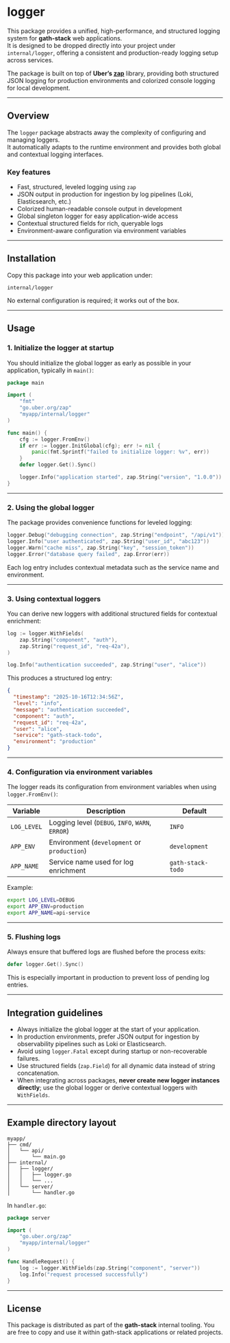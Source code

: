 # logger

This package provides a unified, high-performance, and structured logging system for **gath-stack** web applications.  
It is designed to be dropped directly into your project under `internal/logger`, offering a consistent and production-ready logging setup across services.

The package is built on top of **Uber’s [zap](https://github.com/uber-go/zap)** library, providing both structured JSON logging for production environments and colorized console logging for local development.

---

## Overview

The `logger` package abstracts away the complexity of configuring and managing loggers.  
It automatically adapts to the runtime environment and provides both global and contextual logging interfaces.

### Key features

- Fast, structured, leveled logging using `zap`
- JSON output in production for ingestion by log pipelines (Loki, Elasticsearch, etc.)
- Colorized human-readable console output in development
- Global singleton logger for easy application-wide access
- Contextual structured fields for rich, queryable logs
- Environment-aware configuration via environment variables

---

## Installation

Copy this package into your web application under:

```plaintext
internal/logger
```

No external configuration is required; it works out of the box.

---

## Usage

### 1. Initialize the logger at startup

You should initialize the global logger as early as possible in your application, typically in `main()`:

```go
package main

import (
    "fmt"
    "go.uber.org/zap"
    "myapp/internal/logger"
)

func main() {
    cfg := logger.FromEnv()
    if err := logger.InitGlobal(cfg); err != nil {
        panic(fmt.Sprintf("failed to initialize logger: %v", err))
    }
    defer logger.Get().Sync()

    logger.Info("application started", zap.String("version", "1.0.0"))
}
```

---

### 2. Using the global logger

The package provides convenience functions for leveled logging:

```go
logger.Debug("debugging connection", zap.String("endpoint", "/api/v1"))
logger.Info("user authenticated", zap.String("user_id", "abc123"))
logger.Warn("cache miss", zap.String("key", "session_token"))
logger.Error("database query failed", zap.Error(err))
```

Each log entry includes contextual metadata such as the service name and environment.

---

### 3. Using contextual loggers

You can derive new loggers with additional structured fields for contextual enrichment:

```go
log := logger.WithFields(
    zap.String("component", "auth"),
    zap.String("request_id", "req-42a"),
)

log.Info("authentication succeeded", zap.String("user", "alice"))
```

This produces a structured log entry:

```json
{
  "timestamp": "2025-10-16T12:34:56Z",
  "level": "info",
  "message": "authentication succeeded",
  "component": "auth",
  "request_id": "req-42a",
  "user": "alice",
  "service": "gath-stack-todo",
  "environment": "production"
}
```

---

### 4. Configuration via environment variables

The logger reads its configuration from environment variables when using `logger.FromEnv()`:

| Variable    | Description                                      | Default           |
| ----------- | ------------------------------------------------ | ----------------- |
| `LOG_LEVEL` | Logging level (`DEBUG`, `INFO`, `WARN`, `ERROR`) | `INFO`            |
| `APP_ENV`   | Environment (`development` or `production`)      | `development`     |
| `APP_NAME`  | Service name used for log enrichment             | `gath-stack-todo` |

Example:

```bash
export LOG_LEVEL=DEBUG
export APP_ENV=production
export APP_NAME=api-service
```

---

### 5. Flushing logs

Always ensure that buffered logs are flushed before the process exits:

```go
defer logger.Get().Sync()
```

This is especially important in production to prevent loss of pending log entries.

---

## Integration guidelines

* Always initialize the global logger at the start of your application.
* In production environments, prefer JSON output for ingestion by observability pipelines such as Loki or Elasticsearch.
* Avoid using `logger.Fatal` except during startup or non-recoverable failures.
* Use structured fields (`zap.Field`) for all dynamic data instead of string concatenation.
* When integrating across packages, **never create new logger instances directly**; use the global logger or derive contextual loggers with `WithFields`.

---

## Example directory layout

```plaintext
myapp/
├── cmd/
│   └── api/
│       └── main.go
├── internal/
│   ├── logger/
│   │   ├── logger.go
│   │   └── ...
│   └── server/
│       └── handler.go
```

In `handler.go`:

```go
package server

import (
    "go.uber.org/zap"
    "myapp/internal/logger"
)

func HandleRequest() {
    log := logger.WithFields(zap.String("component", "server"))
    log.Info("request processed successfully")
}
```

---

## License

This package is distributed as part of the **gath-stack** internal tooling.
You are free to copy and use it within gath-stack applications or related projects.
